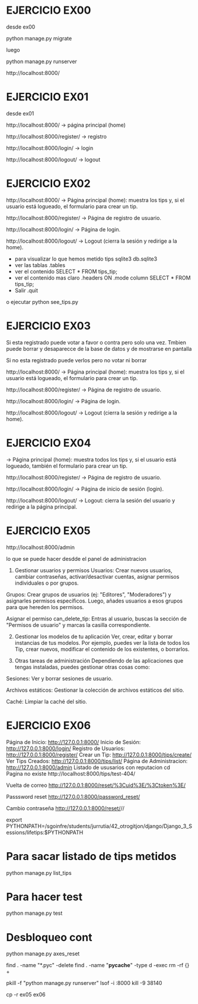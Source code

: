 # EJERCICIO EX00

desde ex00

python manage.py migrate

luego 

python manage.py runserver


http://localhost:8000/


# EJERCICIO EX01

desde ex01

http://localhost:8000/ → página principal (home)

http://localhost:8000/register/ → registro

http://localhost:8000/login/ → login

http://localhost:8000/logout/ → logout


# EJERCICIO EX02




http://localhost:8000/ → Página principal (home): muestra los tips y, si el usuario está logueado, el formulario para crear un tip.

http://localhost:8000/register/ → Página de registro de usuario.

http://localhost:8000/login/ → Página de login.

http://localhost:8000/logout/ → Logout (cierra la sesión y redirige a la home).

* para visualizar lo que hemos metido tips
sqlite3 db.sqlite3
* ver las tablas
.tables
* ver el contenido
SELECT * FROM tips_tip;
* ver el contenido mas claro
.headers ON
.mode column
SELECT * FROM tips_tip;
* Salir
.quit

o ejecutar python see_tips.py

# EJERCICIO EX03

Si esta registrado puede votar a favor o contra pero solo una vez. Tmbien puede borrar y desaparecce de la base de datos y de mostrarse en pantalla

Si no esta registrado puede verlos pero no votar ni borrar

http://localhost:8000/ → Página principal (home): muestra los tips y, si el usuario está logueado, el formulario para crear un tip.

http://localhost:8000/register/ → Página de registro de usuario.

http://localhost:8000/login/ → Página de login.

http://localhost:8000/logout/ → Logout (cierra la sesión y redirige a la home).



# EJERCICIO EX04


 → Página principal (home): muestra todos los tips y, si el usuario está logueado, también el formulario para crear un tip.

http://localhost:8000/register/ → Página de registro de usuario.

http://localhost:8000/login/ → Página de inicio de sesión (login).

http://localhost:8000/logout/ → Logout: cierra la sesión del usuario y redirige a la página principal.



# EJERCICIO EX05

http://localhost:8000/admin    

lo que se puede hacer desdde el panel de administracion

1. Gestionar usuarios y permisos
Usuarios: Crear nuevos usuarios, cambiar contraseñas, activar/desactivar cuentas, asignar permisos individuales o por grupos.

Grupos: Crear grupos de usuarios (ej: "Editores", "Moderadores") y asignarles permisos específicos. Luego, añades usuarios a esos grupos para que hereden los permisos.

Asignar el permiso can_delete_tip: Entras al usuario, buscas la sección de "Permisos de usuario" y marcas la casilla correspondiente.

2. Gestionar los modelos de tu aplicación
Ver, crear, editar y borrar instancias de tus modelos. Por ejemplo, puedes ver la lista de todos los Tip, crear nuevos, modificar el contenido de los existentes, o borrarlos.

3. Otras tareas de administración
Dependiendo de las aplicaciones que tengas instaladas, puedes gestionar otras cosas como:

Sesiones: Ver y borrar sesiones de usuario.

Archivos estáticos: Gestionar la colección de archivos estáticos del sitio.

Caché: Limpiar la caché del sitio.



# EJERCICIO EX06

Página de Inicio: http://127.0.0.1:8000/
Inicio de Sesión: http://127.0.0.1:8000/login/
Registro de Usuarios: http://127.0.0.1:8000/register/
Crear un Tip: http://127.0.0.1:8000/tips/create/
Ver Tips Creados: http://127.0.0.1:8000/tips/list/
Página de Administracion: http://127.0.0.1:8000/admin
Listado de ususarios con reputacion cd  
Pagina no existe http://localhost:8000/tips/test-404/


Vuelta de correo
http://127.0.0.1:8000/reset/%3Cuid%3E/%3Ctoken%3E/

Passsword reset 
http://127.0.0.1:8000/password_reset/

Cambio contraseña
http://127.0.0.1:8000/reset/<uidb64>/<token>/



export PYTHONPATH=/sgoinfre/students/jurrutia/42_otrogitjon/django/Django_3_Sessions/lifetips:$PYTHONPATH


# Para sacar listado de tips metidos
python manage.py list_tips

# Para hacer test
python manage.py test

# Desbloqueo cont
python manage.py axes_reset





find . -name "*.pyc" -delete
find . -name "__pycache__" -type d -exec rm -rf {} +

 
pkill -f "python manage.py runserver"
lsof -i :8000
kill -9 38140



cp -r ex05 ex06
